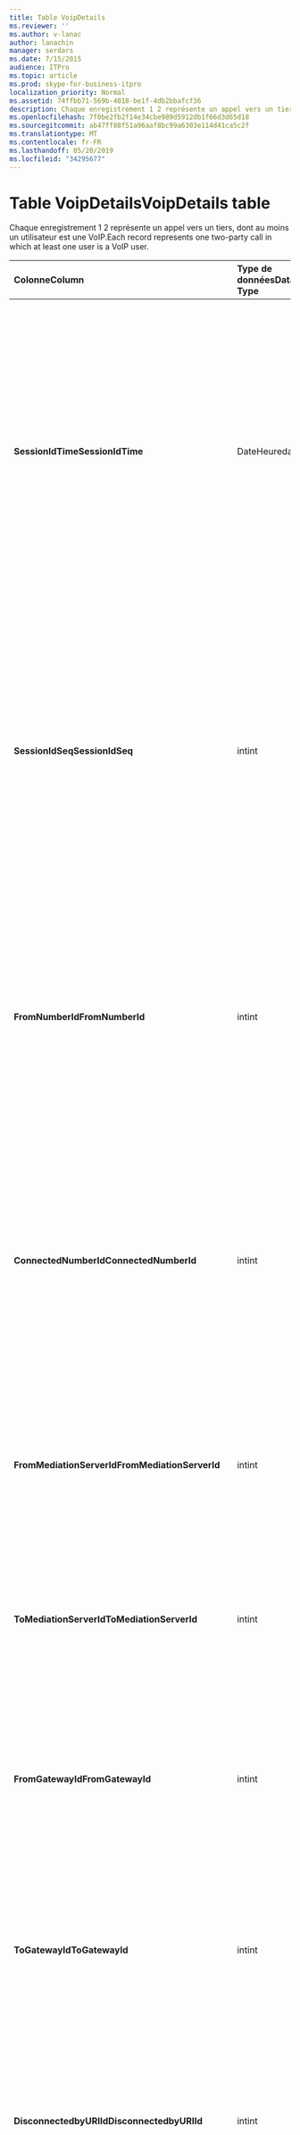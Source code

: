 ```yaml
---
title: Table VoipDetails
ms.reviewer: ''
ms.author: v-lanac
author: lanachin
manager: serdars
ms.date: 7/15/2015
audience: ITPro
ms.topic: article
ms.prod: skype-for-business-itpro
localization_priority: Normal
ms.assetid: 74ffbb71-569b-4018-be1f-4db2bbafcf36
description: Chaque enregistrement 1 2 représente un appel vers un tiers, dont au moins un utilisateur est une VoIP.
ms.openlocfilehash: 7f0be2fb2f14e34cbe989d5912db1f66d3d65d18
ms.sourcegitcommit: ab47ff88f51a96aaf8bc99a6303e114d41ca5c2f
ms.translationtype: MT
ms.contentlocale: fr-FR
ms.lasthandoff: 05/20/2019
ms.locfileid: "34295677"
---
```

# <a name="voipdetails-table"></a><span data-ttu-id="54782-103">Table VoipDetails</span><span class="sxs-lookup"><span data-stu-id="54782-103">VoipDetails table</span></span>
 
<span data-ttu-id="54782-104">Chaque enregistrement 1 2 représente un appel vers un tiers, dont au moins un utilisateur est une VoIP.</span><span class="sxs-lookup"><span data-stu-id="54782-104">Each record represents one two-party call in which at least one user is a VoIP user.</span></span>
  
|<span data-ttu-id="54782-105">**Colonne**</span><span class="sxs-lookup"><span data-stu-id="54782-105">**Column**</span></span>|<span data-ttu-id="54782-106">**Type de données**</span><span class="sxs-lookup"><span data-stu-id="54782-106">**Data Type**</span></span>|<span data-ttu-id="54782-107">**Clé/Index**</span><span class="sxs-lookup"><span data-stu-id="54782-107">**Key/Index**</span></span>|<span data-ttu-id="54782-108">**Détails**</span><span class="sxs-lookup"><span data-stu-id="54782-108">**Details**</span></span>|
|:-----|:-----|:-----|:-----|
|<span data-ttu-id="54782-109">**SessionIdTime**</span><span class="sxs-lookup"><span data-stu-id="54782-109">**SessionIdTime**</span></span> <br/> |<span data-ttu-id="54782-110">DateHeure</span><span class="sxs-lookup"><span data-stu-id="54782-110">datetime</span></span>  <br/> |<span data-ttu-id="54782-111">Principal</span><span class="sxs-lookup"><span data-stu-id="54782-111">Primary</span></span>  <br/> |<span data-ttu-id="54782-112">Durée de la demande de session.</span><span class="sxs-lookup"><span data-stu-id="54782-112">Time of session request.</span></span> <span data-ttu-id="54782-113">Utilisé conjointement avec **SessionIdSeq** pour identifier une session de manière unique.</span><span class="sxs-lookup"><span data-stu-id="54782-113">Used in conjunction with **SessionIdSeq** to uniquely identify a session.</span></span> <span data-ttu-id="54782-114">Pour plus d’informations, voir le [tableau des boîtes de dialogue dans Skype entreprise Server 2015](dialogs.md) .</span><span class="sxs-lookup"><span data-stu-id="54782-114">See the [Dialogs table in Skype for Business Server 2015](dialogs.md) for more information.</span></span> <br/> |
|<span data-ttu-id="54782-115">**SessionIdSeq**</span><span class="sxs-lookup"><span data-stu-id="54782-115">**SessionIdSeq**</span></span> <br/> |<span data-ttu-id="54782-116">int</span><span class="sxs-lookup"><span data-stu-id="54782-116">int</span></span>  <br/> |<span data-ttu-id="54782-117">Principal</span><span class="sxs-lookup"><span data-stu-id="54782-117">Primary</span></span>  <br/> |<span data-ttu-id="54782-118">IDENTIFIant de la session.</span><span class="sxs-lookup"><span data-stu-id="54782-118">ID number to identify the session.</span></span> <span data-ttu-id="54782-119">Utilisé conjointement avec **SessionIdTime** pour identifier une session de manière unique.</span><span class="sxs-lookup"><span data-stu-id="54782-119">Used in conjunction with **SessionIdTime** to uniquely identify a session.</span></span> <span data-ttu-id="54782-120">Pour plus d’informations, voir le [tableau des boîtes de dialogue dans Skype entreprise Server 2015](dialogs.md) .</span><span class="sxs-lookup"><span data-stu-id="54782-120">See the [Dialogs table in Skype for Business Server 2015](dialogs.md) for more information.</span></span> <br/> |
|<span data-ttu-id="54782-121">**FromNumberId**</span><span class="sxs-lookup"><span data-stu-id="54782-121">**FromNumberId**</span></span> <br/> |<span data-ttu-id="54782-122">int</span><span class="sxs-lookup"><span data-stu-id="54782-122">int</span></span>  <br/> |<span data-ttu-id="54782-123">Externes</span><span class="sxs-lookup"><span data-stu-id="54782-123">Foreign</span></span>  <br/> |<span data-ttu-id="54782-124">**PhoneId** de l’appelant.</span><span class="sxs-lookup"><span data-stu-id="54782-124">**PhoneId** of the caller.</span></span> <span data-ttu-id="54782-125">Pour plus d’informations, consultez la [table téléphones](phones.md) .</span><span class="sxs-lookup"><span data-stu-id="54782-125">See the [Phones table](phones.md) for more information.</span></span> <span data-ttu-id="54782-126">Si ce n’est pas nul et que **FromGatewayId** n’est pas null, l’appelant était un utilisateur PSTN.</span><span class="sxs-lookup"><span data-stu-id="54782-126">If not NULL and **FromGatewayId** is not NULL, then the caller was a PSTN user.</span></span> <br/> |
|<span data-ttu-id="54782-127">**ConnectedNumberId**</span><span class="sxs-lookup"><span data-stu-id="54782-127">**ConnectedNumberId**</span></span> <br/> |<span data-ttu-id="54782-128">int</span><span class="sxs-lookup"><span data-stu-id="54782-128">int</span></span>  <br/> |<span data-ttu-id="54782-129">Externes</span><span class="sxs-lookup"><span data-stu-id="54782-129">Foreign</span></span>  <br/> |<span data-ttu-id="54782-130">**PhoneId** du destinataire de l’appel.</span><span class="sxs-lookup"><span data-stu-id="54782-130">**PhoneId** of the call receiver.</span></span> <span data-ttu-id="54782-131">Pour plus d’informations, consultez la [table téléphones](phones.md) .</span><span class="sxs-lookup"><span data-stu-id="54782-131">See the [Phones table](phones.md) for more information.</span></span> <span data-ttu-id="54782-132">Si ce n’est pas nul et que **ToGatewayId** n’est pas null, le destinataire de l’appel était un utilisateur RTC.</span><span class="sxs-lookup"><span data-stu-id="54782-132">If not NULL and **ToGatewayId** is not NULL, then the call receiver was a PSTN user.</span></span> <br/> |
|<span data-ttu-id="54782-133">**FromMediationServerId**</span><span class="sxs-lookup"><span data-stu-id="54782-133">**FromMediationServerId**</span></span> <br/> |<span data-ttu-id="54782-134">int</span><span class="sxs-lookup"><span data-stu-id="54782-134">int</span></span>  <br/> |<span data-ttu-id="54782-135">Externes</span><span class="sxs-lookup"><span data-stu-id="54782-135">Foreign</span></span>  <br/> |<span data-ttu-id="54782-136">Serveur de médiation depuis lequel l’appel provient.</span><span class="sxs-lookup"><span data-stu-id="54782-136">The Mediation Server the call is coming from.</span></span> <span data-ttu-id="54782-137">Pour plus d’informations, voir la [table MediationServers](mediationservers.md) .</span><span class="sxs-lookup"><span data-stu-id="54782-137">See the [MediationServers table](mediationservers.md) for more information.</span></span> <br/> |
|<span data-ttu-id="54782-138">**ToMediationServerId**</span><span class="sxs-lookup"><span data-stu-id="54782-138">**ToMediationServerId**</span></span> <br/> |<span data-ttu-id="54782-139">int</span><span class="sxs-lookup"><span data-stu-id="54782-139">int</span></span>  <br/> |<span data-ttu-id="54782-140">Externes</span><span class="sxs-lookup"><span data-stu-id="54782-140">Foreign</span></span>  <br/> |<span data-ttu-id="54782-141">Le serveur de médiation appelé va.</span><span class="sxs-lookup"><span data-stu-id="54782-141">The Mediation Server called is going to.</span></span> <span data-ttu-id="54782-142">Pour plus d’informations, voir la [table MediationServers](mediationservers.md) .</span><span class="sxs-lookup"><span data-stu-id="54782-142">See the [MediationServers table](mediationservers.md) for more information.</span></span> <br/> |
|<span data-ttu-id="54782-143">**FromGatewayId**</span><span class="sxs-lookup"><span data-stu-id="54782-143">**FromGatewayId**</span></span> <br/> |<span data-ttu-id="54782-144">int</span><span class="sxs-lookup"><span data-stu-id="54782-144">int</span></span>  <br/> |<span data-ttu-id="54782-145">Externes</span><span class="sxs-lookup"><span data-stu-id="54782-145">Foreign</span></span>  <br/> |<span data-ttu-id="54782-146">Passerelle provenant de l’appel.</span><span class="sxs-lookup"><span data-stu-id="54782-146">Gateway the call is coming from.</span></span> <span data-ttu-id="54782-147">Pour plus d’informations, voir le [tableau des passerelles dans Skype entreprise Server 2015](gateways.md) .</span><span class="sxs-lookup"><span data-stu-id="54782-147">See the [Gateways table in Skype for Business Server 2015](gateways.md) for more information.</span></span> <br/> |
|<span data-ttu-id="54782-148">**ToGatewayId**</span><span class="sxs-lookup"><span data-stu-id="54782-148">**ToGatewayId**</span></span> <br/> |<span data-ttu-id="54782-149">int</span><span class="sxs-lookup"><span data-stu-id="54782-149">int</span></span>  <br/> |<span data-ttu-id="54782-150">Externes</span><span class="sxs-lookup"><span data-stu-id="54782-150">Foreign</span></span>  <br/> |<span data-ttu-id="54782-151">Passerelle de destination de l’appel.</span><span class="sxs-lookup"><span data-stu-id="54782-151">Gateway the call is going to.</span></span> <span data-ttu-id="54782-152">Pour plus d’informations, voir le [tableau des passerelles dans Skype entreprise Server 2015](gateways.md) .</span><span class="sxs-lookup"><span data-stu-id="54782-152">See the [Gateways table in Skype for Business Server 2015](gateways.md) for more information.</span></span> <br/> |
|<span data-ttu-id="54782-153">**DisconnectedbyURIId**</span><span class="sxs-lookup"><span data-stu-id="54782-153">**DisconnectedbyURIId**</span></span> <br/> |<span data-ttu-id="54782-154">int</span><span class="sxs-lookup"><span data-stu-id="54782-154">int</span></span>  <br/> |<span data-ttu-id="54782-155">Externes</span><span class="sxs-lookup"><span data-stu-id="54782-155">Foreign</span></span>  <br/> |<span data-ttu-id="54782-156">URI de l’utilisateur qui a déconnecté l’appel, s’il possède un URI.</span><span class="sxs-lookup"><span data-stu-id="54782-156">URI of the user who disconnected the call, if the user has a URI.</span></span> <span data-ttu-id="54782-157">Pour plus d’informations, voir le [tableau utilisateurs](users.md) .</span><span class="sxs-lookup"><span data-stu-id="54782-157">See the [Users table](users.md) for more information.</span></span> <br/> |
|<span data-ttu-id="54782-158">**DisconnectedbyPhoneId**</span><span class="sxs-lookup"><span data-stu-id="54782-158">**DisconnectedbyPhoneId**</span></span> <br/> |<span data-ttu-id="54782-159">int</span><span class="sxs-lookup"><span data-stu-id="54782-159">int</span></span>  <br/> |<span data-ttu-id="54782-160">Externes</span><span class="sxs-lookup"><span data-stu-id="54782-160">Foreign</span></span>  <br/> |<span data-ttu-id="54782-161">ID du téléphone sur lequel l’appel a été déconnecté d’un téléphone.</span><span class="sxs-lookup"><span data-stu-id="54782-161">ID of the phone that disconnected the call was disconnected from a phone.</span></span> <span data-ttu-id="54782-162">Pour plus d’informations, consultez la [table téléphones](phones.md) .</span><span class="sxs-lookup"><span data-stu-id="54782-162">See the [Phones table](phones.md) for more information.</span></span> <br/> |
|<span data-ttu-id="54782-163">**LastModifiedTime**</span><span class="sxs-lookup"><span data-stu-id="54782-163">**LastModifiedTime**</span></span> <br/> |<span data-ttu-id="54782-164">Valeur</span><span class="sxs-lookup"><span data-stu-id="54782-164">Datetime</span></span>  <br/> ||<span data-ttu-id="54782-165">Pour une utilisation interne par le service de surveillance.</span><span class="sxs-lookup"><span data-stu-id="54782-165">For internal use by the Monitoring service.</span></span>  <br/> <span data-ttu-id="54782-166">Ce champ a été présenté dans Skype entreprise Server 2015.</span><span class="sxs-lookup"><span data-stu-id="54782-166">This field was introduced in Skype for Business Server 2015.</span></span>  <br/> |
   

